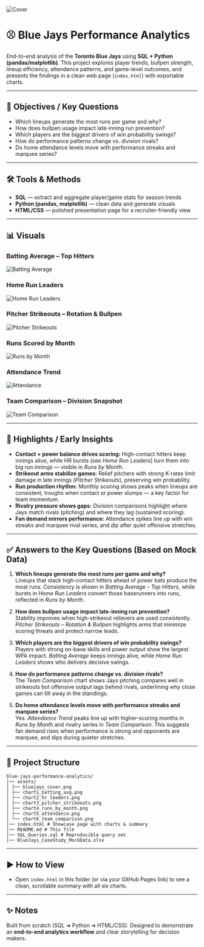 ![Cover](assets/bluejays_cover.png)

# ⚾ Blue Jays Performance Analytics

End-to-end analysis of the **Toronto Blue Jays** using **SQL + Python (pandas/matplotlib)**. This project explores player trends, bullpen strength, lineup efficiency, attendance patterns, and game-level outcomes, and presents the findings in a clean web page (`index.html`) with exportable charts.

---

## 🎯 Objectives / Key Questions
- Which lineups generate the most runs per game and why?  
- How does bullpen usage impact late-inning run prevention?  
- Which players are the biggest drivers of win probability swings?  
- How do performance patterns change vs. division rivals?  
- Do home attendance levels move with performance streaks and marquee series?  

---

## 🛠 Tools & Methods
- **SQL** — extract and aggregate player/game stats for season trends  
- **Python (pandas, matplotlib)** — clean data and generate visuals  
- **HTML/CSS** — polished presentation page for a recruiter-friendly view  

---

## 📊 Visuals

### Batting Average – Top Hitters
![Batting Average](assets/chart1_batting_avg.png)

### Home Run Leaders
![Home Run Leaders](assets/chart2_hr_leaders.png)

### Pitcher Strikeouts – Rotation & Bullpen
![Pitcher Strikeouts](assets/chart3_pitcher_strikeouts.png)

### Runs Scored by Month
![Runs by Month](assets/chart4_runs_by_month.png)

### Attendance Trend
![Attendance](assets/chart5_attendance.png)

### Team Comparison – Division Snapshot
![Team Comparison](assets/chart6_team_comparison.png)

---

## 🔑 Highlights / Early Insights
- **Contact + power balance drives scoring:** High-contact hitters keep innings alive, while HR bursts (see *Home Run Leaders*) turn them into big run innings — visible in *Runs by Month*.  
- **Strikeout arms stabilize games:** Relief pitchers with strong K-rates limit damage in late innings (*Pitcher Strikeouts*), preserving win probability.  
- **Run production rhythm:** Monthly scoring shows peaks when lineups are consistent, troughs when contact or power slumps — a key factor for team momentum.  
- **Rivalry pressure shows gaps:** Division comparisons highlight where Jays match rivals (pitching) and where they lag (sustained scoring).  
- **Fan demand mirrors performance:** Attendance spikes line up with win streaks and marquee rival series, and dip after quiet offensive stretches.  

---

## ✅ Answers to the Key Questions (Based on Mock Data)

1. **Which lineups generate the most runs per game and why?**  
   Lineups that stack high-contact hitters ahead of power bats produce the most runs. Consistency is shown in *Batting Average – Top Hitters*, while bursts in *Home Run Leaders* convert those baserunners into runs, reflected in *Runs by Month*.  

2. **How does bullpen usage impact late-inning run prevention?**  
   Stability improves when high-strikeout relievers are used consistently. *Pitcher Strikeouts – Rotation & Bullpen* highlights arms that minimize scoring threats and protect narrow leads.  

3. **Which players are the biggest drivers of win probability swings?**  
   Players with strong on-base skills and power output show the largest WPA impact. *Batting Average* keeps innings alive, while *Home Run Leaders* shows who delivers decisive swings.  

4. **How do performance patterns change vs. division rivals?**  
   The *Team Comparison* chart shows Jays pitching compares well in strikeouts but offensive output lags behind rivals, underlining why close games can tilt away in the standings.  

5. **Do home attendance levels move with performance streaks and marquee series?**  
   Yes. *Attendance Trend* peaks line up with higher-scoring months in *Runs by Month* and rivalry series in *Team Comparison*. This suggests fan demand rises when performance is strong and opponents are marquee, and dips during quieter stretches.  

---

## 📂 Project Structure  
```
blue-jays-performance-analytics/
│── assets/
│ ├── bluejays_cover.png
│ ├── chart1_batting_avg.png
│ ├── chart2_hr_leaders.png
│ ├── chart3_pitcher_strikeouts.png
│ ├── chart4_runs_by_month.png
│ ├── chart5_attendance.png
│ └── chart6_team_comparison.png
│── index.html # Showcase page with charts & summary
│── README.md # This file
│── SQL_Queries.sql # Reproducible query set
│── BlueJays_CaseStudy_MockData.xlsx
```

---

## ▶️ How to View
- Open `index.html` in this folder (or via your GitHub Pages link) to see a clean, scrollable summary with all six charts.  

---

## ✨ Notes
Built from scratch (SQL ➜ Python ➜ HTML/CSS). Designed to demonstrate an **end-to-end analytics workflow** and clear storytelling for decision makers.  
